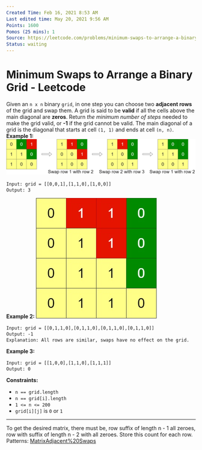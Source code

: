 ```yaml
---
Created Time: Feb 16, 2021 8:53 AM
Last edited time: May 20, 2021 9:56 AM
Points: 1600
Pomos (25 mins): 1
Source: https://leetcode.com/problems/minimum-swaps-to-arrange-a-binary-grid/
Status: waiting
---
```


# Minimum Swaps to Arrange a Binary Grid - Leetcode

Given an `n x n` binary `grid`, in one step you can choose two **adjacent rows** of the grid and swap them.
A grid is said to be **valid** if all the cells above the main diagonal are **zeros**.
Return *the minimum number of steps* needed to make the grid valid, or **-1** if the grid cannot be valid.
The main diagonal of a grid is the diagonal that starts at cell `(1, 1)` and ends at cell `(n, n)`.
**Example 1:**
![Minimum%20Swaps%20to%20Arrange%20a%20Binary%20Grid%20-%20Leetcode%20d483c48bf44441ae8b6d8c0810b8345f/Untitled.png](Minimum%20Swaps%20to%20Arrange%20a%20Binary%20Grid%20-%20Leetcode%20d483c48bf44441ae8b6d8c0810b8345f/Untitled.png)
```
Input: grid = [[0,0,1],[1,1,0],[1,0,0]]
Output: 3
```
**Example 2:**
![Minimum%20Swaps%20to%20Arrange%20a%20Binary%20Grid%20-%20Leetcode%20d483c48bf44441ae8b6d8c0810b8345f/e2.jpg](Minimum%20Swaps%20to%20Arrange%20a%20Binary%20Grid%20-%20Leetcode%20d483c48bf44441ae8b6d8c0810b8345f/e2.jpg)
```
Input: grid = [[0,1,1,0],[0,1,1,0],[0,1,1,0],[0,1,1,0]]
Output: -1
Explanation: All rows are similar, swaps have no effect on the grid.
```
**Example 3:**
```
Input: grid = [[1,0,0],[1,1,0],[1,1,1]]
Output: 0
```
**Constraints:**
- `n == grid.length`
- `n == grid[i].length`
- `1 <= n <= 200`
- `grid[i][j]` is `0` or `1`
---
To get the desired matrix, there must be, row suffix of length n - 1 all zeroes, row with suffix of length n - 2 with all zeroes. 
Store this count for each row.
Patterns: [Matrix](Matrix.md)[Adjacent%20Swaps](Adjacent%20Swaps.md)